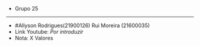 * Grupo 25
----------------
* #Allyson Rodrigues(21900126) Rui Moreira (21600035)
* Link Youtube: *Por introduzir*
* Nota: X Valores
